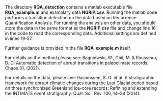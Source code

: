 The directory **RQA_detection** contains a matlab executable file **RQA_example.m** and examplary data **NGRIP.csv**. Running the matlab code performs a transition detection on the data based on Recurrence Quantification Analysis. For running the analysis on other data, you should store the data in the same format as the **NGRIP.csv** file and change line 16 in the code to read the corresponding data. Additional settings are defined in lines 19-57.

Further guidance is provided in the file **RQA_example.m** itself.

For details on the method please see: Bagniewski, W., Ghil, M. & Rousseau, D. D. Automatic detection of abrupt transitions in paleoclimate records. Chaos 31, (2021).

For details on the data, please see: Rasmussen, S. O. et al. A stratigraphic framework for abrupt climatic changes during the Last Glacial period based on three synchronized Greenland ice-core records: Refining and extending the INTIMATE event stratigraphy. Quat. Sci. Rev. 106, 14–28 (2014).

